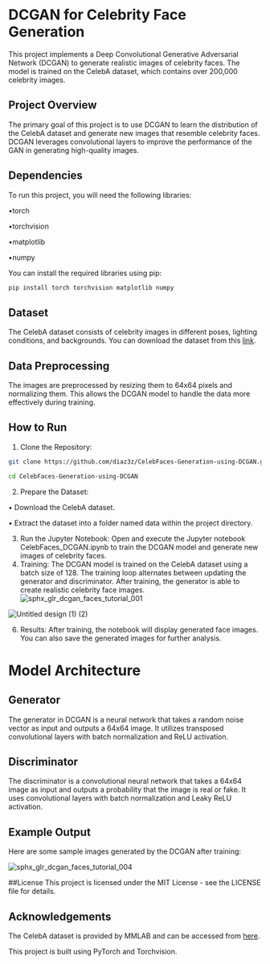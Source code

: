 # DCGAN for Celebrity Face Generation
This project implements a Deep Convolutional Generative Adversarial Network (DCGAN) to generate realistic images of celebrity faces. The model is trained on the CelebA dataset, which contains over 200,000 celebrity images.
## Project Overview
The primary goal of this project is to use DCGAN to learn the distribution of the CelebA dataset and generate new images that resemble celebrity faces. DCGAN leverages convolutional layers to improve the performance of the GAN in generating high-quality images.
## Dependencies
To run this project, you will need the following libraries:

•torch

•torchvision

•matplotlib

•numpy

You can install the required libraries using pip:

```bash
pip install torch torchvision matplotlib numpy

```
## Dataset
The CelebA dataset consists of celebrity images in different poses, lighting conditions, and backgrounds. You can download the dataset from this [link](https://mmlab.ie.cuhk.edu.hk/projects/CelebA.html).
## Data Preprocessing
The images are preprocessed by resizing them to 64x64 pixels and normalizing them. This allows the DCGAN model to handle the data more effectively during training.
## How to Run
1. Clone the Repository:
```bash
git clone https://github.com/diaz3z/CelebFaces-Generation-using-DCGAN.git

cd CelebFaces-Generation-using-DCGAN
```
2. Prepare the Dataset:

• Download the CelebA dataset.

• Extract the dataset into a folder named data within the project directory.

3. Run the Jupyter Notebook:
Open and execute the Jupyter notebook CelebFaces_DCGAN.ipynb to train the DCGAN model and generate new images of celebrity faces.
4. Training:
The DCGAN model is trained on the CelebA dataset using a batch size of 128. The training loop alternates between updating the generator and discriminator. After training, the generator is able to create realistic celebrity face images.
![sphx_glr_dcgan_faces_tutorial_001](https://github.com/user-attachments/assets/63e96af2-0668-450a-aec6-8181ee57d07f)

![Untitled design (1) (2)](https://github.com/user-attachments/assets/f0a5465d-d5dc-4b67-8eb9-684054f825eb)

6. Results:
After training, the notebook will display generated face images. You can also save the generated images for further analysis.



# Model Architecture

## Generator
The generator in DCGAN is a neural network that takes a random noise vector as input and outputs a 64x64 image. It utilizes transposed convolutional layers with batch normalization and ReLU activation.

## Discriminator
The discriminator is a convolutional neural network that takes a 64x64 image as input and outputs a probability that the image is real or fake. It uses convolutional layers with batch normalization and Leaky ReLU activation.

## Example Output
Here are some sample images generated by the DCGAN after training:

![sphx_glr_dcgan_faces_tutorial_004](https://github.com/user-attachments/assets/3b189270-b791-434a-ab46-c5ae2717907e)


##License
This project is licensed under the MIT License - see the LICENSE file for details.

## Acknowledgements
The CelebA dataset is provided by MMLAB and can be accessed from [here](https://mmlab.ie.cuhk.edu.hk/projects/CelebA.html).

This project is built using PyTorch and Torchvision.


